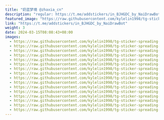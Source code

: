 ```yaml
---
title: "奶蓝梦境 @zhaxia_cn"
description: "regular: https://t.me/addstickers/in_BJHGDC_by_NaiDrawBot"
featured_image: "https://raw.githubusercontent.com/kylelin1998/tg-sticker-spreading-worldwide-images/main/img/4d967969-7344-4608-97d9-543cd096dff1.jpg"
link: "https://t.me/addstickers/in_BJHGDC_by_NaiDrawBot"
weight: 3
date: 2024-03-15T08:08:43+08:00
images:
  - https://raw.githubusercontent.com/kylelin1998/tg-sticker-spreading-worldwide-images/main/img/4d967969-7344-4608-97d9-543cd096dff1.jpg
  - https://raw.githubusercontent.com/kylelin1998/tg-sticker-spreading-worldwide-images/main/img/cc4c3c02-c724-4d29-bb5b-d895eb123666.jpg
  - https://raw.githubusercontent.com/kylelin1998/tg-sticker-spreading-worldwide-images/main/img/0fc5ab0d-63c8-4d90-93cd-fbf2ed74e9f1.jpg
  - https://raw.githubusercontent.com/kylelin1998/tg-sticker-spreading-worldwide-images/main/img/0e45bd60-8b71-4076-adef-203f36ffc9d4.jpg
  - https://raw.githubusercontent.com/kylelin1998/tg-sticker-spreading-worldwide-images/main/img/c6504916-b5af-46fb-98be-faaedca4a50c.jpg
  - https://raw.githubusercontent.com/kylelin1998/tg-sticker-spreading-worldwide-images/main/img/233fffa2-323a-406f-8625-a690c9c5d13d.jpg
  - https://raw.githubusercontent.com/kylelin1998/tg-sticker-spreading-worldwide-images/main/img/31625660-7a68-4920-a69a-44ad79f4e01c.jpg
  - https://raw.githubusercontent.com/kylelin1998/tg-sticker-spreading-worldwide-images/main/img/b7840610-9a0d-437c-8580-724a9188e863.jpg
  - https://raw.githubusercontent.com/kylelin1998/tg-sticker-spreading-worldwide-images/main/img/630d6807-8a63-4a41-b35e-19d4bfb1c923.jpg
  - https://raw.githubusercontent.com/kylelin1998/tg-sticker-spreading-worldwide-images/main/img/8d126c7d-1f2d-488d-b64e-33bbe7b077fa.jpg
  - https://raw.githubusercontent.com/kylelin1998/tg-sticker-spreading-worldwide-images/main/img/3132c315-d54e-4ec8-bc1d-da20610af8c5.jpg
  - https://raw.githubusercontent.com/kylelin1998/tg-sticker-spreading-worldwide-images/main/img/80e5fc12-ade4-4ef2-afb6-cfe3beb944fe.jpg
  - https://raw.githubusercontent.com/kylelin1998/tg-sticker-spreading-worldwide-images/main/img/cf2aad08-0fc5-4f3b-b628-5609fec3e94e.jpg
  - https://raw.githubusercontent.com/kylelin1998/tg-sticker-spreading-worldwide-images/main/img/dca2ee70-37dc-4b68-bb2d-d8a67bf3e39c.jpg
  - https://raw.githubusercontent.com/kylelin1998/tg-sticker-spreading-worldwide-images/main/img/d9a5e241-3c7f-42d3-af22-2ac308c22937.jpg
  - https://raw.githubusercontent.com/kylelin1998/tg-sticker-spreading-worldwide-images/main/img/63e49dda-1311-4577-9fb2-57be75657ef9.jpg
---
```

